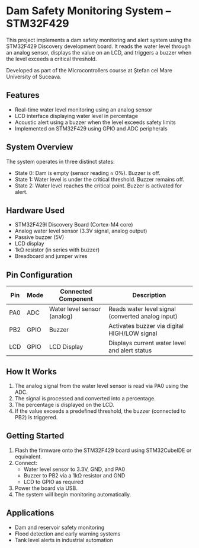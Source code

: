 # Dam Safety Monitoring System – STM32F429

This project implements a dam safety monitoring and alert system using the STM32F429 Discovery development board. It reads the water level through an analog sensor, displays the value on an LCD, and triggers a buzzer when the level exceeds a critical threshold.

Developed as part of the Microcontrollers course at Ștefan cel Mare University of Suceava.

## Features

- Real-time water level monitoring using an analog sensor
- LCD interface displaying water level in percentage
- Acoustic alert using a buzzer when the level exceeds safety limits
- Implemented on STM32F429 using GPIO and ADC peripherals

## System Overview

The system operates in three distinct states:

- State 0: Dam is empty (sensor reading ≈ 0%). Buzzer is off.
- State 1: Water level is under the critical threshold. Buzzer remains off.
- State 2: Water level reaches the critical point. Buzzer is activated for alert.

## Hardware Used

- STM32F429I Discovery Board (Cortex-M4 core)
- Analog water level sensor (3.3V signal, analog output)
- Passive buzzer (5V)
- LCD display
- 1kΩ resistor (in series with buzzer)
- Breadboard and jumper wires

## Pin Configuration

| Pin   | Mode   | Connected Component         | Description                                       |
|-------|--------|-----------------------------|---------------------------------------------------|
| PA0   | ADC    | Water level sensor (analog) | Reads water level signal (converted analog input) |
| PB2   | GPIO   | Buzzer                      | Activates buzzer via digital HIGH/LOW signal      |
| LCD   | GPIO   | LCD Display                 | Displays current water level and alert status     |

## How It Works

1. The analog signal from the water level sensor is read via PA0 using the ADC.
2. The signal is processed and converted into a percentage.
3. The percentage is displayed on the LCD.
4. If the value exceeds a predefined threshold, the buzzer (connected to PB2) is triggered.

## Getting Started

1. Flash the firmware onto the STM32F429 board using STM32CubeIDE or equivalent.
2. Connect:
   - Water level sensor to 3.3V, GND, and PA0
   - Buzzer to PB2 via a 1kΩ resistor and GND
   - LCD to GPIO as required
3. Power the board via USB.
4. The system will begin monitoring automatically.

## Applications

- Dam and reservoir safety monitoring
- Flood detection and early warning systems
- Tank level alerts in industrial automation
